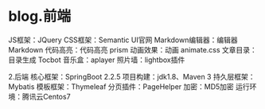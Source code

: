 # blog.前端
JS框架：JQuery
CSS框架：Semantic UI官网
Markdown编辑器：编辑器 Markdown
代码高亮：代码高亮 prism
动画效果：动画 animate.css
文章目录：目录生成 Tocbot
音乐盒：aplayer
照片墙：lightbox插件

2.后端
核心框架：SpringBoot 2.2.5
项目构建：jdk1.8、Maven 3
持久层框架：Mybatis
模板框架：Thymeleaf
分页插件：PageHelper
加密：MD5加密
运行环境：腾讯云Centos7
